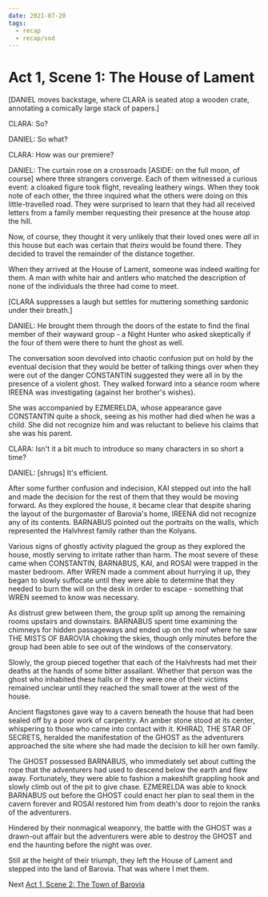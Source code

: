 ```yaml
---
date: 2021-07-20
tags:
  - recap
  - recap/sod
---
```

# Act 1, Scene 1: The House of Lament

[DANIEL moves backstage, where CLARA is seated atop a wooden crate, annotating a comically large stack of papers.]

CLARA: So?

DANIEL: So what?

CLARA: How was our premiere?

DANIEL: The curtain rose on a crossroads [ASIDE: on the full moon, of course] where three strangers converge. Each of them witnessed a curious event: a cloaked figure took flight, revealing leathery wings. When they took note of each other, the three inquired what the others were doing on this little-travelled road. They were surprised to learn that they had all received letters from a family member requesting their presence at the house atop the hill.

Now, of course, they thought it very unlikely that their loved ones were *all* in this house but each was certain that *theirs* would be found there. They decided to travel the remainder of the distance together.

When they arrived at the House of Lament, someone was indeed waiting for them. A man with white hair and antlers who matched the description of none of the individuals the three had come to meet.

[CLARA suppresses a laugh but settles for muttering something sardonic under their breath.]

DANIEL: He brought them through the doors of the estate to find the final member of their wayward group - a Night Hunter who asked skeptically if the four of them were there to hunt the ghost as well.

The conversation soon devolved into chaotic confusion put on hold by the eventual decision that they would be better of talking things over when they were out of the danger CONSTANTIN suggested they were all in by the presence of a violent ghost. They walked forward into a séance room where IREENA was investigating (against her brother's wishes).

She was accompanied by EZMERELDA, whose appearance gave CONSTANTIN quite a shock, seeing as his mother had died when he was a child. She did not recognize him and was reluctant to believe his claims that she was his parent.

CLARA: Isn't it a bit much to introduce so many characters in so short a time?

DANIEL: [shrugs] It's efficient.

After some further confusion and indecision, KAI stepped out into the hall and made the decision for the rest of them that they would be moving forward. As they explored the house, it became clear that despite sharing the layout of the burgomaster of Barovia's home, IREENA did not recognize any of its contents. BARNABUS pointed out the portraits on the walls, which represented the Halvhrest family rather than the Kolyans.

Various signs of ghostly activity plagued the group as they explored the house, mostly serving to irritate rather than harm. The most severe of these came when CONSTANTIN, BARNABUS, KAI, and ROSAI were trapped in the master bedroom. After WREN made a comment about hurrying it up, they began to slowly suffocate until they were able to determine that they needed to burn the will on the desk in order to escape - something that WREN seemed to know was necessary.

As distrust grew between them, the group split up among the remaining rooms upstairs and downstairs. BARNABUS spent time examining the chimneys for hidden passageways and ended up on the roof where he saw THE MISTS OF BAROVIA choking the skies, though only minutes before the group had been able to see out of the windows of the conservatory.

Slowly, the group pieced together that each of the Halvhrests had met their deaths at the hands of some bitter assailant. Whether that person was the ghost who inhabited these halls or if they were one of their victims remained unclear until they reached the small tower at the west of the house.

Ancient flagstones gave way to a cavern beneath the house that had been sealed off by a poor work of carpentry. An amber stone stood at its center, whispering to those who came into contact with it. KHIRAD, THE STAR OF SECRETS, heralded the manifestation of the GHOST as the adventurers approached the site where she had made the decision to kill her own family.

The GHOST possessed BARNABUS, who immediately set about cutting the rope that the adventurers had used to descend below the earth and flew away. Fortunately, they were able to fashion a makeshift grappling hook and slowly climb out of the pit to give chase. EZMERELDA was able to knock BARNABUS out before the GHOST could enact her plan to seal them in the cavern forever and ROSAI restored him from death's door to rejoin the ranks of the adventurers.

Hindered by their nonmagical weaponry, the battle with the GHOST was a drawn-out affair but the adventurers were able to destroy the GHOST and end the haunting before the night was over.

Still at the height of their triumph, they left the House of Lament and stepped into the land of Barovia. That was where I met them.

Next
[Act 1, Scene 2: The Town of Barovia](Act%201,%20Scene%2002%20The%20Town%20of%20Barovia.md)